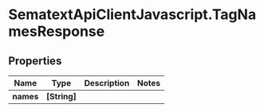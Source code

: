 # SematextApiClientJavascript.TagNamesResponse

## Properties
| Name      | Type         | Description | Notes |
| --------- | ------------ | ----------- | ----- |
| **names** | **[String]** |             |
